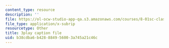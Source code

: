 ```yaml
---
content_type: resource
description: ''
file: https://ol-ocw-studio-app-qa.s3.amazonaws.com/courses/8-01sc-classical-mechanics-fall-2016/b38cdba6b428884956003a745a21c46c_PKOhhK7kPi4.srt
file_type: application/x-subrip
resourcetype: Other
title: 3play caption file
uid: b38cdba6-b428-8849-5600-3a745a21c46c
---
```

